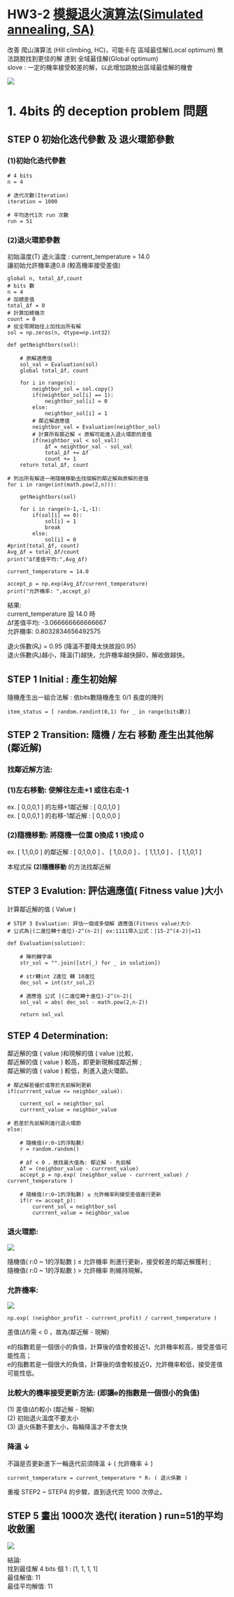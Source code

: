 # 	HW3-2 [模擬退火演算法(Simulated annealing, SA)](https://tzuchieh0931.medium.com/sa-metaheuristic-03-2632b2047d1f)
改善 爬山演算法 (Hill climbing, HC)，可能卡在 區域最佳解(Local optimum) 無法跳脫找到更佳的解 達到 全域最佳解(Global optimum)<br>
slove : 一定的機率接受較差的解，以此增加跳脫出區域最佳解的機會<br>

![](https://i.imgur.com/7qiA1m0.jpg)

# 1. 4bits 的 deception problem 問題
## STEP 0 初始化迭代參數 及 退火環節參數
### (1)初始化迭代參數
```=python
# 4 bits
n = 4 

# 迭代次數(Iteration)
iteration = 1000

# 平均迭代1次 run 次數
run = 51
```

### (2)退火環節參數
初始溫度(T) 退火溫度 : current_temperature = 14.0<br>
讓初始允許機率達0.8 (較高機率接受差值)<br>

```
global n, total_Δf,count
# bits 數
n = 4
# 加總差值
total_Δf = 0
# 計算加總幾次
count = 0
# 從全零開始往上加找出所有解
sol = np.zeros(n, dtype=np.int32)

def getNeightbors(sol):
    
    # 原解適應值
    sol_val = Evaluation(sol)
    global total_Δf, count
    
    for i in range(n):
        neightbor_sol = sol.copy()
        if(neightbor_sol[i] == 1):
            neightbor_sol[i] = 0
        else:
            neightbor_sol[i] = 1
        # 鄰近解適應值
        neightbor_val = Evaluation(neightbor_sol)
        # 計算所有鄰近解 < 原解可能進入退火環節的差值
        if(neightbor_val < sol_val):
            Δf = neightbor_val - sol_val
            total_Δf += Δf
            count += 1
    return total_Δf, count

# 列出所有解逐一用隨機移動去找個解的鄰近解與原解的差值
for i in range(int(math.pow(2,n))):

    getNeightbors(sol)
    
    for i in range(n-1,-1,-1):
        if(sol[i] == 0):
            sol[i] = 1
            break
        else:
            sol[i] = 0
#print(total_Δf, count)
Avg_Δf = total_Δf/count
print("Δf差值平均:",Avg_Δf)

current_temperature = 14.0

accept_p = np.exp(Avg_Δf/current_temperature)
print("允許機率: ",accept_p)

```
結果:<br>
current_temperature 設 14.0 時<br>
Δf差值平均: -3.066666666666667<br>
允許機率:  0.8032834656492575<br>

退火係數(Rₜ) = 0.95 (降溫不要降太快故設0.95)<br>
退火係數(Rₜ)越小，降溫(T)越快，允許機率越快歸0，解收斂越快。<br>
    
## STEP 1 Initial : 產生初始解
隨機產生出一組合法解 : 依bits數隨機產生 0/1 長度的陣列 <br>
```=python
item_status = [ random.randint(0,1) for _ in range(bits數)] 
```

## STEP 2 Transition: 隨機 / 左右 移動 產生出其他解 (鄰近解)

### 找鄰近解方法:<br>

### (1)左右移動: 使解往左走+1 或往右走-1 <br>

ex. [ 0,0,0,1 ] 的左移+1鄰近解 : [ 0,0,1,0 ]<br>
ex. [ 0,0,0,1 ] 的右移-1鄰近解 : [ 0,0,0,0 ]<br>

### (2)隨機移動: 將隨機一位置 0換成 1 1換成 0 <br>
ex. [ 1,1,0,0 ] 的鄰近解 : [ 0,1,0,0 ] 、 [ 1,0,0,0 ] 、 [ 1,1,1,0 ] 、 [ 1,1,0,1 ]<br>


本程式採 **(2)隨機移動** 的方法找鄰近解<br>

## STEP 3 Evalution: 評估適應值( Fitness value )大小
計算鄰近解的值 ( Value )<br>

```=python
# STEP 3 Evaluation: 評估一個或多個解 適應值(Fitness value)大小
# 公式為|(二進位轉十進位)-2^(n-2)| ex:1111帶入公式：|15-2^(4-2)|=11

def Evaluation(solution):

    # 陣列轉字串
    str_sol = "".join([str(_) for _ in solution])

    # str轉int 2進位 轉 10進位
    dec_sol = int(str_sol,2)

    # 適應值 公式 |(二進位轉十進位)-2^(n-2)|
    sol_val = abs( dec_sol - math.pow(2,n-2))
    
    return sol_val
```

## STEP 4 Determination: 
鄰近解的值 ( value )和現解的值 ( value )比較，<br>
鄰近解的值 ( value ) 較高，即更新現解成鄰近解 ;<br>
鄰近解的值 ( value ) 較低，則進入退火環節。<br>

```=python
# 鄰近解若優於或等於先前解則更新
if(currrent_value <= neighbor_value):

    current_sol = neightbor_sol
    currrent_value = neighbor_value

# 若差於先前解則進行退火環節
else:

    # 隨機值(r:0~1的浮點數)
    r = random.random()

    # Δf < 0 ，故找最大值為: 鄰近解 - 先前解
    Δf = (neighbor_value - currrent_value)
    accept_p = np.exp( (neighbor_value - currrent_value) / current_temperature )

    # 隨機值(r:0~1的浮點數) ≤ 允許機率則接受差值進行更新
    if(r <= accept_p):
        current_sol = neightbor_sol
        currrent_value = neighbor_value
```

### 退火環節:<br>
![](https://i.imgur.com/gkdtqoS.jpg)

隨機值( r:0 ~ 1的浮點數 ) ≤ 允許機率 則進行更新，接受較差的鄰近解獲利 ; <br>
隨機值( r:0 ~ 1的浮點數 ) > 允許機率 則維持現解。<br>

### 允許機率: 
![](https://i.imgur.com/hUFg4za.jpg)
```=python
np.exp( (neighbor_profit - currrent_profit) / current_temperature )
```
差值(Δf)需 < 0 ，故為(鄰近解 - 現解)


e的指數若是一個很小的負值，計算後的值會較接近1，允許機率較高，接受差值可能性高；<br>
e的指數若是一個很大的負值，計算後的值會較接近0，允許機率較低，接受差值可能性低。<br>


### 比較大的機率接受更新方法: (即讓e的指數是一個很小的負值)<br>
(1) 差值(Δf)較小 (鄰近解 - 現解)<br>
(2) 初始退火溫度不要太小 <br>
(3) 退火係數不要太小，每輪降溫才不會太快<br>

### 降溫 ↓ 
不論是否更新進下一輪迭代前須降溫 ↓  ( 允許機率 ↓ )<br>
```=python
current_temperature = current_temperature * Rₜ ( 退火係數 )
```

重複 STEP2 ~ STEP4 的步驟，直到迭代完 1000 次停止。<br>

## STEP 5 畫出 1000次 迭代( iteration ) run=51的平均收斂圖

![](https://i.imgur.com/5EiE7OR.jpg)

結論:<br>
找到最佳解 4 bits 個 1 : [1, 1, 1, 1]<br>
最佳解值: 11<br>
最佳平均解值: 11<br>
